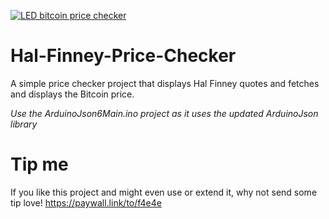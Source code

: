 [![LED bitcoin price checker](https://i.imgur.com/3qPwUOK.png)](https://www.youtube.com/watch?v=iJ2r8gBTF40)


# Hal-Finney-Price-Checker

A simple price checker project that displays Hal Finney quotes and fetches and displays the Bitcoin price.

*Use the ArduinoJson6Main.ino project as it uses the updated ArduinoJson library*


# Tip me
If you like this project and might even use or extend it, why not send some tip love!
https://paywall.link/to/f4e4e
